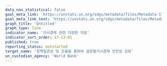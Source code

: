 ```yaml
---
data_non_statistical: false
goal_meta_link: 'https://unstats.un.org/sdgs/metadata/files/Metadata-17-13-01.pdf'
goal_meta_link_text: 'https://unstats.un.org/sdgs/metadata/files/Metadata-17-13-01.pdf'
graph_title: 'Untitled'
graph_type: line
indicator_name: '거시경제 관련 다양한 지표'
indicator_sort_order: 17-13-01
published: true
reporting_status: notstarted
target_name: '정책일관성 및 조율을 통하여 글로벌거시경제 안전성 강화'
un_custodian_agency: 'World Bank'
---
```

